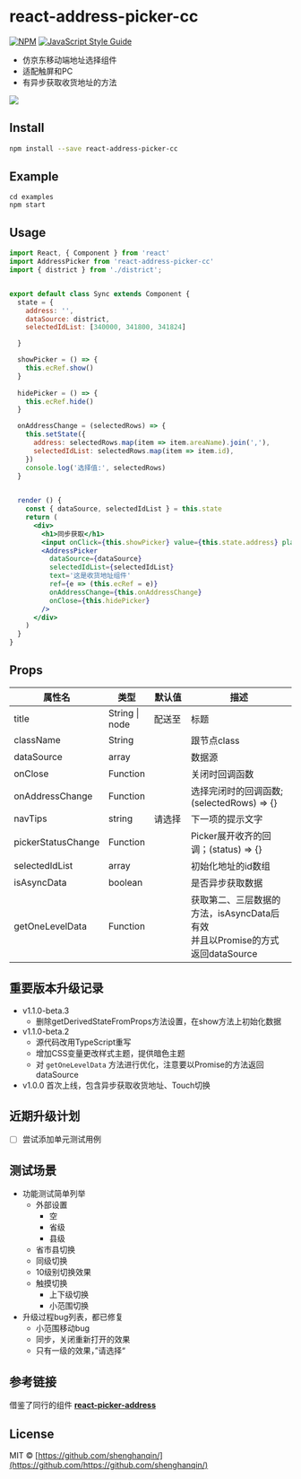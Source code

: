 # react-address-picker-cc

[![NPM](https://img.shields.io/npm/v/react-address-picker-cc.svg)](https://www.npmjs.com/package/react-address-picker-cc) [![JavaScript Style Guide](https://img.shields.io/badge/code_style-standard-brightgreen.svg)](https://standardjs.com)

*  仿京东移动端地址选择组件
*  适配触屏和PC
*  有异步获取收货地址的方法

![](https://n1image.hjfile.cn/res7/2019/03/24/10ba8f07bc315b3a2bd735adf9b7a954.gif)


## Install

```bash
npm install --save react-address-picker-cc
```

## Example

```
cd examples
npm start
```

## Usage

```jsx
import React, { Component } from 'react'
import AddressPicker from 'react-address-picker-cc'
import { district } from './district';


export default class Sync extends Component {
  state = {
    address: '',
    dataSource: district,
    selectedIdList: [340000, 341800, 341824]

  }

  showPicker = () => {
    this.ecRef.show()
  }
  
  hidePicker = () => {
    this.ecRef.hide()
  }

  onAddressChange = (selectedRows) => {
    this.setState({
      address: selectedRows.map(item => item.areaName).join(','),
      selectedIdList: selectedRows.map(item => item.id),
    })
    console.log('选择值:', selectedRows)
  }

  
  render () {
    const { dataSource, selectedIdList } = this.state
    return (
      <div>
        <h1>同步获取</h1>
        <input onClick={this.showPicker} value={this.state.address} placeholder="请选择地区" readOnly style={{ width: '100%' }} />
        <AddressPicker 
          dataSource={dataSource}
          selectedIdList={selectedIdList}
          text='这是收货地址组件'
          ref={e => (this.ecRef = e)}
          onAddressChange={this.onAddressChange}
          onClose={this.hidePicker}
        />
      </div>
    )
  }
}
```

## Props
<table class="table table-bordered table-striped">
    <thead>
      <tr>
        <th style="width: 100px;">属性名</th>
        <th style="width: 50px;">类型</th>
        <th style="width: 50px;">默认值</th>
        <th>描述</th>
      </tr>
    </thead>
    <tbody>
      <tr>
        <td>title</td>
        <td>String | node</td>
        <td>配送至</td>
        <td>标题</td>
      </tr>
      <tr>
        <td>className</td>
        <td>String</td>
        <td></td>
        <td>跟节点class</td>
      </tr>
      <tr>
        <td>dataSource</td>
        <td>array</td>
        <td></td>
        <td>数据源</td>
      </tr>
      <tr>
        <td>onClose</td>
        <td>Function</td>
        <td></td>
        <td>关闭时回调函数</td>
      </tr>
      <tr>
        <td>onAddressChange</td>
        <td>Function</td>
        <td></td>
        <td>选择完闭时的回调函数; (selectedRows) => {}</td>
      </tr>
      <tr>
        <td>navTips</td>
        <td>string</td>
        <td>请选择</td>
        <td>下一项的提示文字</td>
      </tr>
      <tr>
        <td>pickerStatusChange</td>
        <td>Function</td>
        <td></td>
        <td>Picker展开收齐的回调；(status) => {}</td>
      </tr>
      <tr>
        <td>selectedIdList</td>
        <td>array</td>
        <td></td>
        <td>初始化地址的id数组</td>
      </tr>
      <tr>
        <td>isAsyncData</td>
        <td>boolean</td>
        <td></td>
        <td>是否异步获取数据</td>
      </tr>
      <tr>
        <td>getOneLevelData</td>
        <td>Function</td>
        <td></td>
        <td>获取第二、三层数据的方法，isAsyncData后有效<br />并且以Promise的方式返回dataSource</td>
      </tr>
    </tbody>
</table>

## 重要版本升级记录

- v1.1.0-beta.3
  - 删除getDerivedStateFromProps方法设置，在show方法上初始化数据
- v1.1.0-beta.2 
  - 源代码改用TypeScript重写
  - 增加CSS变量更改样式主题，提供暗色主题
  - 对 `getOneLevelData` 方法进行优化，注意要以Promise的方法返回 dataSource
- v1.0.0 首次上线，包含异步获取收货地址、Touch切换


## 近期升级计划

- [ ] 尝试添加单元测试用例


## 测试场景

* 功能测试简单列举
  * 外部设置
    * 空
    * 省级
    * 县级
  * 省市县切换
  * 同级切换
  * 10级别切换效果
  * 触摸切换
    * 上下级切换
    * 小范围切换
* 升级过程bug列表，都已修复
  * 小范围移动bug
  * 同步，关闭重新打开的效果
  * 只有一级的效果，”请选择“


## 参考链接

借鉴了同行的组件 **[react-picker-address](https://github.com/LANIF-UI/react-picker-address)**

## License

MIT © [https://github.com/shenghanqin/](https://github.com/https://github.com/shenghanqin/)

